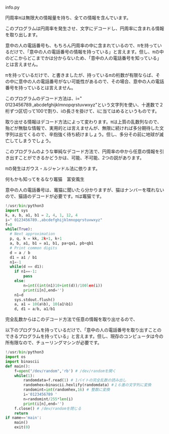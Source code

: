 info.py

円周率πは無限大の情報量を持ち、全ての情報を含んでいます。

このプログラムは円周率を発生させ、文字にデコードし、円周率に含まれる情報を取り出します。

意中の人の電話番号も、もちろん円周率の中に含まれているので、πを持っているだけで、「意中の人の電話番号の情報を持っている」と言えます。但し、πの中のどこからどこまでかは分からないため、「意中の人の電話番号を知っている」とは言えません。

πを持っているだけで、と書きましたが、持っているπの桁数が有限ならば、その中に意中の人の電話番号がない可能性があるので、その場合、意中の人の電話番号を持っているとは言えません。

このプログラムのデコード方法は、i=" 0123456789.,abcdefghijklmnopqrstuvwxyz"という文字列を使い、十進数で２桁ずつ区切って100で割り、iの長さを掛けて、iに当てはめるというものです。

取り出せる情報はデコード方法によって変わります。πは上質の乱数列なので、殆どが無駄な情報で、実用的とは言えませんが、無限に続ければ多分期待した文字列は出てくるので、辛抱強く待ち続けましょう。但し、多分その前に地球が滅亡してしまうでしょう。

このプログラムのような単純なデコード方法で、円周率の中から任意の情報を引き出すことができるかどうかは、可能、不可能、2つの説があります。

πの発生はガウス・ルジャンドル法に依ります。

何もかも知ってをるなり竈猫　富安風生

意中の人の電話番号は、竈猫に聞いたら分かりますが、猫はナンバーを喋れないので、猫語のデコードが必要です。πは竈猫です。

```info.py
!/usr/bin/python3
import sys
k, a, b, a1, b1 = 2, 4, 1, 12, 4
i=" 0123456789.,abcdefghijklmnopqrstuvwxyz"
f=0
while(True):
  # Next approximation
  p, q, k = kk, 2k+1, k+1
  a, b, a1, b1 = a1, b1, pa+qa1, pb+qb1
  # Print common digits
  d = a / b
  d1 = a1 / b1
  n1=-1
  while(d == d1):
    if n1==-1:
        pass
    else:
        n=int((int(n1)10+int(d))/100len(i))
        print(i[n],end='')
    n1=d
    sys.stdout.flush()
    a, a1 = 10(a%b), 10(a1%b1)
    d, d1 = a/b, a1/b1
```

完全乱数からはこのデコード方法で任意の情報を取り出せるので、

以下のプログラムを持っているだけで、「意中の人の電話番号を取り出すことのできるプログラムを持っている」と言えます。但し、現存のコンピュータは今の所有限なので、チューリングマシンが必要です。

```phoneno.py
!/usr/bin/python3
import os
import binascii
def main():
    f=open("/dev/random",'rb') # /dev/randomを開く
    while(1):
        randomdata=f.read(1) # 1バイトの完全乱数の読み出し
        randomhex=binascii.hexlify(randomdata) #１６進の文字列に変換
        randomint=int(randomhex,16) # 整数に変換
        i='0123456789 '
        n=randomint/255*len(i)
        print(i[n],end='')
    f.close() # /dev/randomを閉じる
    return
if name=='main':
    main()
    exit(0)
```
